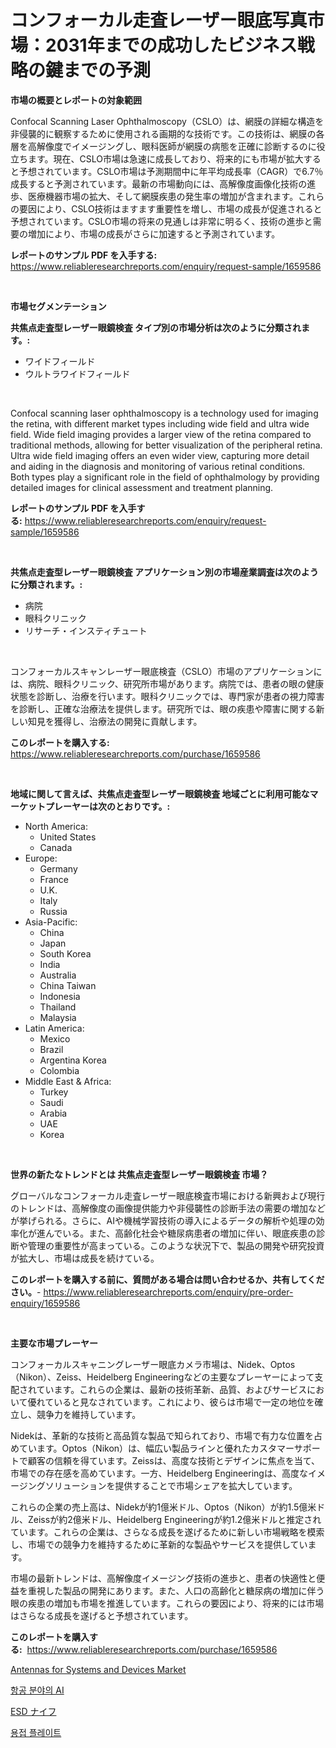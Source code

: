 <p><h1>コンフォーカル走査レーザー眼底写真市場：2031年までの成功したビジネス戦略の鍵までの予測</h1></p><p><strong>市場の概要とレポートの対象範囲</strong></p>
<p><p>Confocal Scanning Laser Ophthalmoscopy（CSLO）は、網膜の詳細な構造を非侵襲的に観察するために使用される画期的な技術です。この技術は、網膜の各層を高解像度でイメージングし、眼科医師が網膜の病態を正確に診断するのに役立ちます。現在、CSLO市場は急速に成長しており、将来的にも市場が拡大すると予想されています。CSLO市場は予測期間中に年平均成長率（CAGR）で6.7％成長すると予測されています。最新の市場動向には、高解像度画像化技術の進歩、医療機器市場の拡大、そして網膜疾患の発生率の増加が含まれます。これらの要因により、CSLO技術はますます重要性を増し、市場の成長が促進されると予想されています。CSLO市場の将来の見通しは非常に明るく、技術の進歩と需要の増加により、市場の成長がさらに加速すると予測されています。</p></p>
<p><strong>レポートのサンプル PDF を入手する:</strong> <a href="https://www.reliableresearchreports.com/enquiry/request-sample/1659586">https://www.reliableresearchreports.com/enquiry/request-sample/1659586</a></p>
<p>&nbsp;</p>
<p><strong>市場セグメンテーション</strong></p>
<p><strong>共焦点走査型レーザー眼鏡検査 タイプ別の市場分析は次のように分類されます。:</strong></p>
<p><ul><li>ワイドフィールド</li><li>ウルトラワイドフィールド</li></ul></p>
<p>&nbsp;</p>
<p><p>Confocal scanning laser ophthalmoscopy is a technology used for imaging the retina, with different market types including wide field and ultra wide field. Wide field imaging provides a larger view of the retina compared to traditional methods, allowing for better visualization of the peripheral retina. Ultra wide field imaging offers an even wider view, capturing more detail and aiding in the diagnosis and monitoring of various retinal conditions. Both types play a significant role in the field of ophthalmology by providing detailed images for clinical assessment and treatment planning.</p></p>
<p><strong>レポートのサンプル PDF を入手する:</strong>&nbsp;<a href="https://www.reliableresearchreports.com/enquiry/request-sample/1659586">https://www.reliableresearchreports.com/enquiry/request-sample/1659586</a></p>
<p>&nbsp;</p>
<p><strong> 共焦点走査型レーザー眼鏡検査 アプリケーション別の市場産業調査は次のように分類されます。:</strong></p>
<p><ul><li>病院</li><li>眼科クリニック</li><li>リサーチ・インスティチュート</li></ul></p>
<p>&nbsp;</p>
<p><p>コンフォーカルスキャンレーザー眼底検査（CSLO）市場のアプリケーションには、病院、眼科クリニック、研究所市場があります。病院では、患者の眼の健康状態を診断し、治療を行います。眼科クリニックでは、専門家が患者の視力障害を診断し、正確な治療法を提供します。研究所では、眼の疾患や障害に関する新しい知見を獲得し、治療法の開発に貢献します。</p></p>
<p><strong>このレポートを購入する:</strong>&nbsp; <a href="https://www.reliableresearchreports.com/purchase/1659586">https://www.reliableresearchreports.com/purchase/1659586</a></p>
<p>&nbsp;</p>
<p><strong>地域に関して言えば、共焦点走査型レーザー眼鏡検査 地域ごとに利用可能なマーケットプレーヤーは次のとおりです。:</strong></p>
<p><ul>
    <li>
        North America:
        <ul>
            <li>United States</li>
            <li>Canada</li>
        </ul>
    </li>
    <li>
        Europe:
        <ul>
            <li>Germany</li>
            <li>France</li>
            <li>U.K.</li>
            <li>Italy</li>
            <li>Russia</li>
        </ul>
    </li>
    <li>
        Asia-Pacific:
        <ul>
            <li>China</li>
            <li>Japan</li>
            <li>South Korea</li>
            <li>India</li>
            <li>Australia</li>
            <li>China Taiwan</li>
            <li>Indonesia</li>
            <li>Thailand</li>
            <li>Malaysia</li>
        </ul>
    </li>
    <li>
        Latin America:
        <ul>
            <li>Mexico</li>
            <li>Brazil</li>
            <li>Argentina Korea</li>
            <li>Colombia</li>
        </ul>
    </li>
    <li>
        Middle East & Africa:
        <ul>
            <li>Turkey</li>
            <li>Saudi</li>
            <li>Arabia</li>
            <li>UAE</li>
            <li>Korea</li>
        </ul>
    </li>
    </ul></p>
<p>&nbsp;</p>
<p><strong>世界の新たなトレンドとは 共焦点走査型レーザー眼鏡検査 市場？</strong></p>
<p><p>グローバルなコンフォーカル走査レーザー眼底検査市場における新興および現行のトレンドは、高解像度の画像提供能力や非侵襲性の診断手法の需要の増加などが挙げられる。さらに、AIや機械学習技術の導入によるデータの解析や処理の効率化が進んでいる。また、高齢化社会や糖尿病患者の増加に伴い、眼底疾患の診断や管理の重要性が高まっている。このような状況下で、製品の開発や研究投資が拡大し、市場は成長を続けている。</p></p>
<p><strong>このレポートを購入する前に、質問がある場合は問い合わせるか、共有してください。</strong>- <a href="https://www.reliableresearchreports.com/enquiry/pre-order-enquiry/1659586">https://www.reliableresearchreports.com/enquiry/pre-order-enquiry/1659586</a></p>
<p>&nbsp;</p>
<p><strong>主要な市場プレーヤー</strong></p>
<p><p>コンフォーカルスキャニングレーザー眼底カメラ市場は、Nidek、Optos（Nikon）、Zeiss、Heidelberg Engineeringなどの主要なプレーヤーによって支配されています。これらの企業は、最新の技術革新、品質、およびサービスにおいて優れていると見なされています。これにより、彼らは市場で一定の地位を確立し、競争力を維持しています。</p><p>Nidekは、革新的な技術と高品質な製品で知られており、市場で有力な位置を占めています。Optos（Nikon）は、幅広い製品ラインと優れたカスタマーサポートで顧客の信頼を得ています。Zeissは、高度な技術とデザインに焦点を当て、市場での存在感を高めています。一方、Heidelberg Engineeringは、高度なイメージングソリューションを提供することで市場シェアを拡大しています。</p><p>これらの企業の売上高は、Nidekが約1億米ドル、Optos（Nikon）が約1.5億米ドル、Zeissが約2億米ドル、Heidelberg Engineeringが約1.2億米ドルと推定されています。これらの企業は、さらなる成長を遂げるために新しい市場戦略を模索し、市場での競争力を維持するために革新的な製品やサービスを提供しています。</p><p>市場の最新トレンドは、高解像度イメージング技術の進歩と、患者の快適性と便益を重視した製品の開発にあります。また、人口の高齢化と糖尿病の増加に伴う眼の疾患の増加も市場を推進しています。これらの要因により、将来的には市場はさらなる成長を遂げると予想されています。</p></p>
<p><strong>このレポートを購入する:</strong>&nbsp;&nbsp;<a href="https://www.reliableresearchreports.com/purchase/1659586">https://www.reliableresearchreports.com/purchase/1659586</a></p>
<p><p><a href="https://github.com/ruddyyedelwadw/Market-Research-Report-List-1/blob/main/antennas-for-systems-and-devices-market.md">Antennas for Systems and Devices Market</a></p><p><a href="https://medium.com/@cezarymarciniak2022/%ED%95%AD%EA%B3%B5-ai-%EC%8B%9C%EC%9E%A5-%EA%B7%9C%EB%AA%A8-%EB%B0%8F-%EC%8B%9C%EC%9E%A5-%ED%8A%B8%EB%A0%8C%EB%93%9C-%EC%99%84%EC%A0%84%ED%95%9C-%EC%82%B0%EC%97%85-%EA%B0%9C%EC%9A%94-2024%EB%85%84%EB%B6%80%ED%84%B0-2031%EB%85%84%EA%B9%8C%EC%A7%80-f98fd30ba0c9">항공 분야의 AI</a></p><p><a href="https://github.com/SantosDicki04/Market-Research-Report-List-1/blob/main/337556412724.md">ESD ナイフ</a></p><p><a href="https://medium.com/@edaunhshhs/%EC%9A%A9%EC%A0%91%ED%8C%90-%EC%8B%9C%EC%9E%A5-%EA%B7%9C%EB%AA%A8-%EB%B0%8F-%EC%8B%9C%EC%9E%A5-%EB%8F%99%ED%96%A5-%EC%99%84%EC%A0%84%ED%95%9C-%EC%82%B0%EC%97%85-%EA%B0%9C%EC%9A%94-2024%EB%85%84%EB%B6%80%ED%84%B0-2031%EB%85%84%EA%B9%8C%EC%A7%80-6f2ea8bbc13a">용접 플레이트</a></p></p>